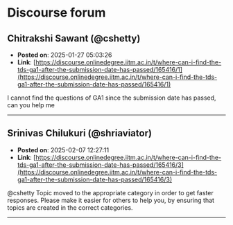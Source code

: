 # Discourse forum

## Chitrakshi Sawant (@cshetty)
- **Posted on**: 2025-01-27 05:03:26
- **Link**: [https://discourse.onlinedegree.iitm.ac.in/t/where-can-i-find-the-tds-ga1-after-the-submission-date-has-passed/165416/1](https://discourse.onlinedegree.iitm.ac.in/t/where-can-i-find-the-tds-ga1-after-the-submission-date-has-passed/165416/1)

I cannot find the questions of GA1 since the submission date has passed, can you help me

---

## Srinivas Chilukuri (@shriaviator)
- **Posted on**: 2025-02-07 12:27:11
- **Link**: [https://discourse.onlinedegree.iitm.ac.in/t/where-can-i-find-the-tds-ga1-after-the-submission-date-has-passed/165416/3](https://discourse.onlinedegree.iitm.ac.in/t/where-can-i-find-the-tds-ga1-after-the-submission-date-has-passed/165416/3)

@cshetty
Topic moved to the appropriate category in order to get faster responses.
Please make it easier for others to help you, by ensuring that topics are created in the correct categories.

---
